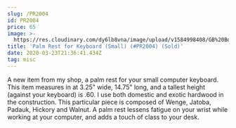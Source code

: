 ```yaml
---
slug: /PR2004
id: PR2004
price: 65
image: >-
  https://res.cloudinary.com/dy6lb8vna/image/upload/v1584998408/GB%20Bowlworks%20Gallery/PR2004.jpg
title: 'Palm Rest for Keyboard (Small) (#PR2004) (Sold)'
date: 2020-03-23T21:36:41.434Z
tag: misc
---
```

A new item from my shop, a palm rest for your small computer keyboard.  This item measures in at 3.25" wide, 14.75" long, and a tallest height (against your keyboard) is .60.  I use both domestic and exotic hardwood in the construction.  This particular piece is composed of Wenge, Jatoba, Padauk, Hickory and Walnut.  A palm rest lessens fatigue on your wrist while working at your computer, and adds a touch of class to your desk.